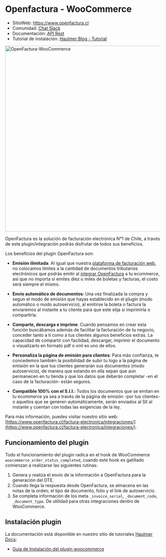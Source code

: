 Openfactura - WooCommerce
=========
- SitioWeb: https://www.openfactura.cl
- Comunidad: [Chat Slack](https://communityinviter.com/apps/haulmer/haulmer)
- Documentación: [API Rest](http://docsapi-openfactura.haulmer.com/)
- Tutorial de instalación: [Haulmer Blog - Tutorial](https://help.haulmer.com/hc/integraciones/como-instalar-el-plugin-de-openfactura-en-woocommerce-8f03230a-9bc5-4892-8e04-590c1618593a)

<img alt="OpenFactura-WooCommerce" src="https://repository-images.githubusercontent.com/261556303/9c0ae680-8ee0-11ea-92ce-783a6a85f9e7" width="600px">


OpenFactura es la solución de facturación electrónica N°1 de Chile, a través de este plugin/integración podrás disfrutar de todos sus beneficios.

Los beneficios del plugin OpenFactura son:

- **Emisión ilimitada**: Al igual que nuestra [plataforma de facturación web](http://learn-openfactura.haulmer.com), no colocamos límites a la cantidad de documentos tributarios electrónicos que podrás emitir al [integrar OpenFactura](https://www.openfactura.cl/) a tu ecommerce, así que no importa si emites diez o miles de boletas y facturas, el costo será siempre el mismo.

- **Envío automático de documentos**: Una vez finalizada la compra y segun el modo de emisión que hayas establecido en el plugin (modo automático o modo autoservicio), al emitirse la boleta o factura la enviaremos al instante a tu cliente para que este elija si imprimirla o compartirla.

- **Comparte, descarga e imprime**: Cuando pensamos en crear esta función buscábamos además de facilitar la facturación de tu negocio, conceder tanto a ti como a tus clientes algunos beneficios extras. La capacidad de compartir con facilidad, descargar, imprimir el documento o visualizarlo en formato pdf o xml es uno de ellos.

- **Personaliza la página de emisión para clientes**: Para más confianza, te concedemos también la posibilidad de subir tu logo a la página de emisión en la que tus clientes generarán sus documentos (modo autoservicio), de manera que estando en ella sepan que aún permanecen en tu tienda y que los datos que deberán completar -en el caso de la facturación- están seguros.

- **Compatible 100% con el S.I.I.**: Todos los documentos que se emitan en tu ecommerce ya sea a través de la página de emisión -por tus clientes- o aquellos que se generen automáticamente, serán enviados al SII al instante y cuentan con todas las exigencias de la ley.

Para más información, puedes visitar nuestro sitio web: [https://www.openfactura.cl/factura-electronica/integraciones/](https://www.openfactura.cl/factura-electronica/integraciones/).


Funcionamiento del plugin
-------------------------------

Todo el funcionamiento del plugin radica en el hook de WooCommerce `woocommerce_order_status_completed`, cuando este hook es gatillado comienzan a realizarse las siguientes rutinas:

 1. Genera y realiza el envío de la información a OpenFactura para la generación del DTE.
 2. Cuando llega la respuesta desde OpenFactura, se almacena en las notas de la orden; el tipo de documento, folio y el link de autoservicio.
 3. Se completa información de los meta `_invoice_serial`, `_document_code`, `_document_type`. De utilidad para otras integraciones dentro de WooCommerce.

Instalación plugin
-------------------------------

La documentación está disponible en nuestro sitio de tutoriales [Haulmer  Docs](https://help.haulmer.com/):
  - [Guía de Instalación del plugin woocommerce](https://help.haulmer.com/hc/integraciones/como-instalar-el-plugin-de-openfactura-en-woocommerce-8f03230a-9bc5-4892-8e04-590c1618593a)
